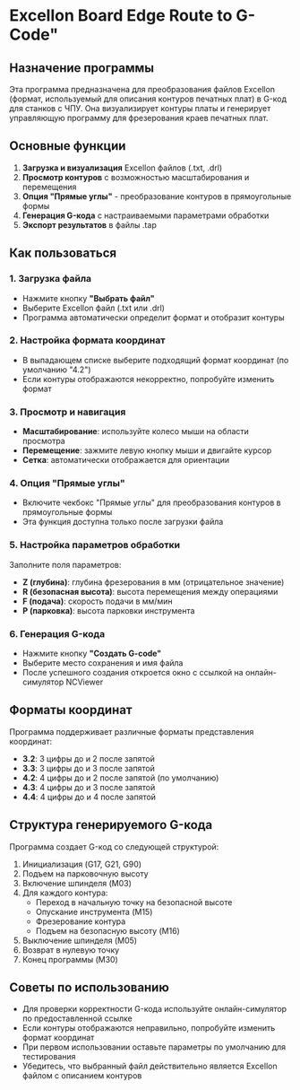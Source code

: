 # Excellon Board Edge Route to G-Code"

## Назначение программы

Эта программа предназначена для преобразования файлов Excellon (формат, используемый для описания контуров печатных плат) в G-код для станков с ЧПУ. Она визуализирует контуры платы и генерирует управляющую программу для фрезерования краев печатных плат.

## Основные функции

1. **Загрузка и визуализация** Excellon файлов (.txt, .drl)
2. **Просмотр контуров** с возможностью масштабирования и перемещения
3. **Опция "Прямые углы"** - преобразование контуров в прямоугольные формы
4. **Генерация G-кода** с настраиваемыми параметрами обработки
5. **Экспорт результатов** в файлы .tap

## Как пользоваться

### 1. Загрузка файла
- Нажмите кнопку **"Выбрать файл"**
- Выберите Excellon файл (.txt или .drl)
- Программа автоматически определит формат и отобразит контуры

### 2. Настройка формата координат
- В выпадающем списке выберите подходящий формат координат (по умолчанию "4.2")
- Если контуры отображаются некорректно, попробуйте изменить формат

### 3. Просмотр и навигация
- **Масштабирование**: используйте колесо мыши на области просмотра
- **Перемещение**: зажмите левую кнопку мыши и двигайте курсор
- **Сетка**: автоматически отображается для ориентации

### 4. Опция "Прямые углы"
- Включите чекбокс "Прямые углы" для преобразования контуров в прямоугольные формы
- Эта функция доступна только после загрузки файла

### 5. Настройка параметров обработки
Заполните поля параметров:
- **Z (глубина)**: глубина фрезерования в мм (отрицательное значение)
- **R (безопасная высота)**: высота перемещения между операциями
- **F (подача)**: скорость подачи в мм/мин
- **P (парковка)**: высота парковки инструмента

### 6. Генерация G-кода
- Нажмите кнопку **"Создать G-code"**
- Выберите место сохранения и имя файла
- После успешного создания откроется окно с ссылкой на онлайн-симулятор NCViewer

## Форматы координат

Программа поддерживает различные форматы представления координат:
- **3.2**: 3 цифры до и 2 после запятой
- **3.3**: 3 цифры до и 3 после запятой  
- **4.2**: 4 цифры до и 2 после запятой (по умолчанию)
- **4.3**: 4 цифры до и 3 после запятой
- **4.4**: 4 цифры до и 4 после запятой

## Структура генерируемого G-кода

Программа создает G-код со следующей структурой:
1. Инициализация (G17, G21, G90)
2. Подъем на парковочную высоту
3. Включение шпинделя (M03)
4. Для каждого контура:
   - Переход в начальную точку на безопасной высоте
   - Опускание инструмента (M15)
   - Фрезерование контура
   - Подъем на безопасную высоту (M16)
5. Выключение шпинделя (M05)
6. Возврат в нулевую точку
7. Конец программы (M30)

## Советы по использованию

- Для проверки корректности G-кода используйте онлайн-симулятор по предоставленной ссылке
- Если контуры отображаются неправильно, попробуйте изменить формат координат
- При первом использовании оставьте параметры по умолчанию для тестирования
- Убедитесь, что выбранный файл действительно является Excellon файлом с описанием контуров
